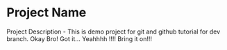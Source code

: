 # Project Name

Project Description - This is demo project for git and github tutorial for dev branch. Okay Bro! Got it...
Yeahhhh !!!! Bring it on!!!